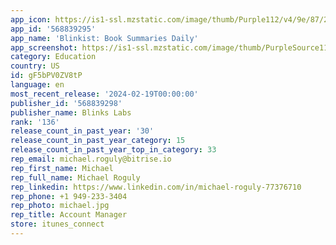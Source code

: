 ```yaml
---
app_icon: https://is1-ssl.mzstatic.com/image/thumb/Purple112/v4/9e/87/2c/9e872c2a-c562-1ee4-0a04-18bac6ace16e/AppIcon-0-0-1x_U007emarketing-0-7-0-85-220.png/1024x1024bb.png
app_id: '568839295'
app_name: 'Blinkist: Book Summaries Daily'
app_screenshot: https://is1-ssl.mzstatic.com/image/thumb/PurpleSource116/v4/e7/b2/a2/e7b2a24a-92c8-3cda-94aa-c80bbd5c162c/28c5aadf-f282-4360-b288-567c0658e046_ASO_Apple_Store__1242x2688-01-A.png/1242x2688bb.png
category: Education
country: US
id: gF5bPV0ZV8tP
language: en
most_recent_release: '2024-02-19T00:00:00'
publisher_id: '568839298'
publisher_name: Blinks Labs
rank: '136'
release_count_in_past_year: '30'
release_count_in_past_year_category: 15
release_count_in_past_year_top_in_category: 33
rep_email: michael.roguly@bitrise.io
rep_first_name: Michael
rep_full_name: Michael Roguly
rep_linkedin: https://www.linkedin.com/in/michael-roguly-77376710
rep_phone: +1 949-233-3404
rep_photo: michael.jpg
rep_title: Account Manager
store: itunes_connect
---
```

